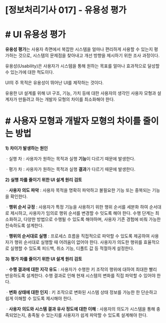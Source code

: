 # [정보처리기사 017] - 유용성 평가



# **# UI 유용성 평가**

**유용성 평가**는 사용자 측면에서 복잡한 시스템을 얼마나 편리하게 사용할 수 있는지 평가하는 것으로, 시스템의 문제점을 찾아내고 개선 방향을 제시하기 위한 조사 과정이다.



유용성(Usability)은 사용자가 시스템을 통해 원하는 목표를 얼마나 효과적으로 달성할 수 있는가에 대한 척도이다.

UI의 주 목적은 유용성이 뛰어난 UI를 제작하는 것이다.

유용한 UI 설계를 위해 UI 구조, 기능, 가치 등에 대한 사용자의 생각인 사용자 모형과 설계자가 만들려고 하는 개발자 모형의 차이를 최소화해야 한다.



# **# 사용자 모형과 개발자 모형의 차이를 줄이는 방법**

**1) 차이가 발생하는 원인**

​        · 실행 차 : 사용자가 원하는 목적과 실행 **기능**이 다르기 때문에 발생한다.

​        · 평가 차 : 사용자가 원하는 목적과 실행 **결과**가 다르기 때문에 발생한다.

**2) 실행 차를 줄이기 위한 UI 설계 원리 검토**

​        · **사용자 의도 파악** : 사용자 목적을 명확히 파악하고 불필요한 기능 또는 중복되는 기능을 확인한다.

​        · **행위 순서 규정** : 사용자가 특정 기능을 사용하기 위한 행위 순서를 세분화 하여 순서대로 제시하고, 사용자가 임의로 행위 순서를 변경할 수 잇도록 해야 한다. 수행 단계는 최소화하고, 다양한 방법으로 수행될 수 있도록 해야하며, 사용자 기존 경험에 비춰 가능한 친숙하도록 설계한다.

​        · **행위의 순서대로 실행** : 프로세스 흐름을 직접적으로 파악할 수 있도록 제공하여 사용자가 행위 순서대로 실행할 때 어려움이 없어야 한다. 사용자가 의도한 행위를 효율적으로 실행할 수 있도록 피드백, 취소 기능, 디폴트 값 등 적절하게 설정한다.

**3) 평가 차를 줄이기 위한 UI 설계 원리 검토**

​        · **수행 결과에 대한 지각 유도** : 사용자가 수행한 키 조작의 행위에 대하여 최대한 빨리 반응하도록 설계한다. 수행 결과로 인해 현재 시스템의 변화를 직접 파악할 수 있어야 한다.

​        · **변화 상태에 대한 인지** : 키 조작으로 변화된 시스템 상태 정보를 가능한 한 단순하고 쉽게 이해할 수 있도록 제시해야 한다.

​        · **사용자 의도와 시스템 결과 유사 정도에 대한 이해** : 사용자의 의도가 시스템을 통해 충족되었는지, 충족될 수 있는지를 사용자가 쉽게 파악할 수 있도록 설계해야 한다.